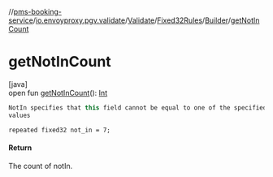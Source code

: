 //[pms-booking-service](../../../../../index.md)/[io.envoyproxy.pgv.validate](../../../index.md)/[Validate](../../index.md)/[Fixed32Rules](../index.md)/[Builder](index.md)/[getNotInCount](get-not-in-count.md)

# getNotInCount

[java]\
open fun [getNotInCount](get-not-in-count.md)(): [Int](https://kotlinlang.org/api/core/kotlin-stdlib/kotlin/-int/index.html)

```kotlin
NotIn specifies that this field cannot be equal to one of the specified
values

```
`repeated fixed32 not_in = 7;`

#### Return

The count of notIn.